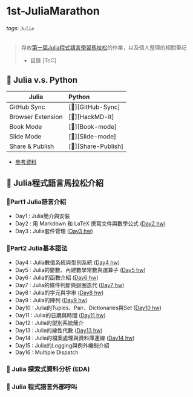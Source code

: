 # 1st-JuliaMarathon

###### tags: `Julia`

> 存放[第一屆Julia程式語言學習馬拉松](https://julia.cupoy.com/)的作業，以及個人整理的相關筆記
> - 目錄
[ToC]


## :memo: Julia v.s. Python

| Julia          | Python               |
| ----------------- |:----------------------- |
| GitHub Sync       | [:link:][GitHub-Sync]   |
| Browser Extension | [:link:][HackMD-it]     |
| Book Mode         | [:link:][Book-mode]     |
| Slide Mode        | [:link:][Slide-mode]    | 
| Share & Publish   | [:link:][Share-Publish] |

- [參考資料](https://codertw.com/%E7%A8%8B%E5%BC%8F%E8%AA%9E%E8%A8%80/522764/)

## :memo: Julia程式語言馬拉松介紹

### :dart:Part1 Julia語言介紹
- Day1 : Julia簡介與安裝
- Day2 : 用 Markdown 和 LaTeX 撰寫文件與數學公式 ([Day2 hw](https://github.com/fourfire11/1st-JuliaMarathon/blob/master/homework/Day_002_hw.ipynb))
- Day3 : Julia套件管理 ([Day3 hw](https://github.com/fourfire11/1st-JuliaMarathon/blob/master/homework/Day_003_hw.ipynb))

### :dart:Part2 Julia基本語法
- Day4 : Julia數值系統與型別系統 ([Day4 hw](https://github.com/fourfire11/1st-JuliaMarathon/blob/master/homework/Day_004_hw.ipynb))
- Day5 : Julia的變數、內建數學常數與運算子 ([Day5 hw](https://github.com/fourfire11/1st-JuliaMarathon/blob/master/homework/Day_005_hw.ipynb))
- Day6 : Julia的函數介紹 ([Day6 hw](https://github.com/fourfire11/1st-JuliaMarathon/blob/master/homework/Day_006_hw.ipynb))
- Day7 : Julia的條件判斷與迴圈迭代 ([Day7 hw](https://github.com/fourfire11/1st-JuliaMarathon/blob/master/homework/Day_007_hw.ipynb))
- Day8 : Julia的字元與字串 ([Day8 hw](https://github.com/fourfire11/1st-JuliaMarathon/blob/master/homework/Day_008_hw.ipynb))
- Day9 : Julia的陣列 ([Day9 hw](https://github.com/fourfire11/1st-JuliaMarathon/blob/master/homework/Day_009_hw.ipynb))
- Day10 : Julia的Tuples、Pair、Dictionaries與Set ([Day10 hw](https://github.com/fourfire11/1st-JuliaMarathon/blob/master/homework/Day_010_hw.ipynb))
- Day11 : Julia的日期與時間 ([Day11 hw](https://github.com/fourfire11/1st-JuliaMarathon/blob/master/homework/Day_011_hw.ipynb))
- Day12 : Julia的型別系統簡介
- Day13 : Julia的線性代數 ([Day13 hw](https://github.com/fourfire11/1st-JuliaMarathon/blob/master/homework/Day_013_hw.ipynb))
- Day14 : Julia的檔案處理與資料庫連線 ([Day14 hw](https://github.com/fourfire11/1st-JuliaMarathon/blob/master/homework/Day_014_hw.ipynb))
- Day15 : Julia的Logging與例外機制介紹
- Day16 : Multiple Dispatch
### :dart: Julia 探索式資料分析 (EDA)
### :dart: Julia 程式語言外部呼叫
